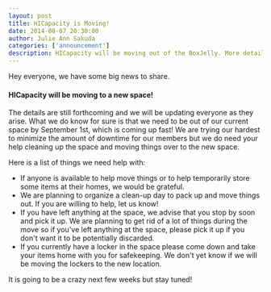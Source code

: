 ```yaml
--- 
layout: post
title: HICapacity is Moving!
date: 2014-08-07 20:30:00
author: Julie Ann Sakuda
categories: ['announcement']
description: HICapacity will be moving out of the BoxJelly. More details to come.
---
```

Hey everyone, we have some big news to share. 

#### HICapacity will be moving to a new space! ####

The details are still forthcoming and we will be updating everyone as they arise. What we do know for sure is that we need to be out of our current space by September 1st, which is coming up fast! We are trying our hardest to minimize the amount of downtime for our members but we do need your help cleaning up the space and moving things over to the new space.

Here is a list of things we need help with: 

* If anyone is available to help move things or to help temporarily store some items at their homes, we would be grateful. 
* We are planning to organize a clean-up day to pack up and move things out. If you are willing to help, let us know!
* If you have left anything at the space, we advise that you stop by soon and pick it up. We are planning to get rid of a lot of things during the move so if you've left anything at the space, please pick it up if you don't want it to be potentially discarded. 
* If you currently have a locker in the space please come down and take your items home with you for safekeeping. We don't yet know if we will be moving the lockers to the new location.

It is going to be a crazy next few weeks but stay tuned!